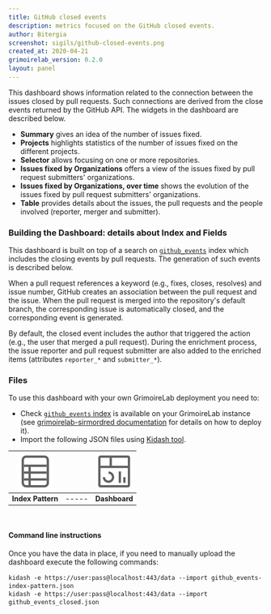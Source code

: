 ```yaml
---
title: GitHub closed events
description: metrics focused on the GitHub closed events.
author: Bitergia
screenshot: sigils/github-closed-events.png
created_at: 2020-04-21
grimoirelab_version: 0.2.0
layout: panel
---
```


This dashboard shows information related to the connection between the issues closed by pull requests. Such connections
are derived from the close events returned by the GitHub API. The widgets in the dashboard are described below.

- **Summary** gives an idea of the number of issues fixed.
- **Projects** highlights statistics of the number of issues fixed on the different projects.
- **Selector** allows focusing on one or more repositories.
- **Issues fixed by Organizations** offers a view of the issues fixed by pull request submitters' organizations.
- **Issues fixed by Organizations, over time** shows the evolution of the issues fixed by pull request submitters' organizations.
- **Table** provides details about the issues, the pull requests and the people involved (reporter, merger and submitter).

### Building the Dashboard: details about Index and Fields

This dashboard is built on top of a search on [`github_events`][github_events-schema] index which includes the closing events by pull 
requests. The generation of such events is described below. 

When a pull request references a keyword (e.g., fixes, closes, resolves) and issue number, GitHub creates an 
association between the pull request and the issue. When the pull request is merged into the repository's default 
branch, the corresponding issue is automatically closed, and the corresponding event is generated.

By default, the closed event includes the author that triggered the action (e.g., the user that merged a pull request).
During the enrichment process, the issue reporter and pull request submitter are also added to the enriched 
items (attributes `reporter_*` and `submitter_*`).   

### Files
To use this dashboard with your own GrimoireLab deployment you need to:
* Check [`github_events` index][github_events-schema] is available on your GrimoireLab instance
(see [grimoirelab-sirmordred documentation][sirmordred-github_events] for details on how to deploy it).
* Import the following JSON files using [Kidash tool](https://github.com/chaoss/grimoirelab-kidash/).

| [![Index Pattern][ip-icon]][index-pattern] | | [![Dashboard][dash-icon]][dashboard] |
| :---------: | ---------- | :-------------: |
| **Index Pattern** | ----- | **Dashboard** |

<br />

#### Command line instructions
Once you have the data in place, if you need to manually upload the dashboard execute the
following commands:
```
kidash -e https://user:pass@localhost:443/data --import github_events-index-pattern.json
kidash -e https://user:pass@localhost:443/data --import github_events_closed.json
```

[github_events-schema]: https://github.com/chaoss/grimoirelab-elk/blob/master/schema/github_events.csv
[sirmordred-github_events]: https://github.com/chaoss/grimoirelab-sirmordred#githubql-
[dash-icon]: ../assets/images/icons/dashboard.png
[ip-icon]: ../assets/images/icons/file-ruled.png
[dashboard]: https://raw.githubusercontent.com/chaoss/grimoirelab-sigils/master/json/github_events_closed.json
[index-pattern]: https://raw.githubusercontent.com/chaoss/grimoirelab-sigils/master/json/github_events-index-pattern.json
